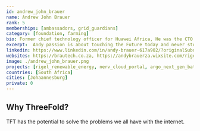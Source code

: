 ```yaml
---
id: andrew_john_brauer
name: Andrew John Brauer
rank: 5
memberships: [ambassadors, grid_guardians]
category: [foundation, farming]
bio: Former chief technology officer for Huawei Africa, He was the CTO at Business Connexion (BCX) for 12 years.  He has over 40 years of ICT experience in research, and introducing new technologies. He has also specialised in business and technology strategy across various fields including networking telecommunications, system management, software development  cloud computing. and  Renewable energy.. He has worked extensively in Europe and Africa.
excerpt:  Andy passion is about touching the Future today and never stop learning.
linkedin: https://www.linkedin.com/in/andy-brauer-617a902/?originalSubdomain=za
websites: https://brautech.co.za, https://andybrauerza.wixsite.com/rigel  http://www.nervtech.co.za
image: ./andrew_john_brauer.png
projects: [rigel_renewable_energy, nerv_cloud_portal, argo_next_gen_battery]
countries: [South Africa]
cities: [Johaannesburg]
private: 0
---
```


## Why ThreeFold?

TFT has the potential to solve the problems we all have with the internet.


